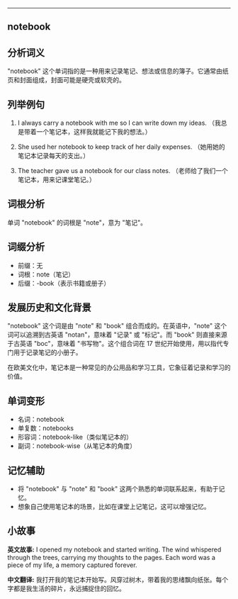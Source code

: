 
---------------
## notebook
## 分析词义
"notebook" 这个单词指的是一种用来记录笔记、想法或信息的簿子。它通常由纸页和封面组成，封面可能是硬壳或软壳的。

## 列举例句
1. I always carry a notebook with me so I can write down my ideas.
   （我总是带着一个笔记本，这样我就能记下我的想法。）
   
2. She used her notebook to keep track of her daily expenses.
   （她用她的笔记本记录每天的支出。）
   
3. The teacher gave us a notebook for our class notes.
   （老师给了我们一个笔记本，用来记课堂笔记。）

## 词根分析
单词 "notebook" 的词根是 "note"，意为 "笔记"。

## 词缀分析
- 前缀：无
- 词根：note（笔记）
- 后缀：-book（表示书籍或册子）

## 发展历史和文化背景
"notebook" 这个词是由 "note" 和 "book" 组合而成的。在英语中，"note" 这个词可以追溯到古英语 "notan"，意味着 "记录" 或 "标记"。而 "book" 则直接来源于古英语 "boc"，意味着 "书写物"。这个组合词在 17 世纪开始使用，用以指代专门用于记录笔记的小册子。

在欧美文化中，笔记本是一种常见的办公用品和学习工具，它象征着记录和学习的价值。

## 单词变形
- 名词：notebook
- 单复数：notebooks
- 形容词：notebook-like（类似笔记本的）
- 副词：notebook-wise（从笔记本的角度）

## 记忆辅助
- 将 "notebook" 与 "note" 和 "book" 这两个熟悉的单词联系起来，有助于记忆。
- 想象自己使用笔记本的场景，比如在课堂上记笔记，这可以增强记忆。

## 小故事
**英文故事:**
I opened my notebook and started writing. The wind whispered through the trees, carrying my thoughts to the pages. Each word was a piece of my life, a memory captured forever.

**中文翻译:**
我打开我的笔记本开始写。风穿过树木，带着我的思绪飘向纸张。每个字都是我生活的碎片，永远捕捉住的回忆。

